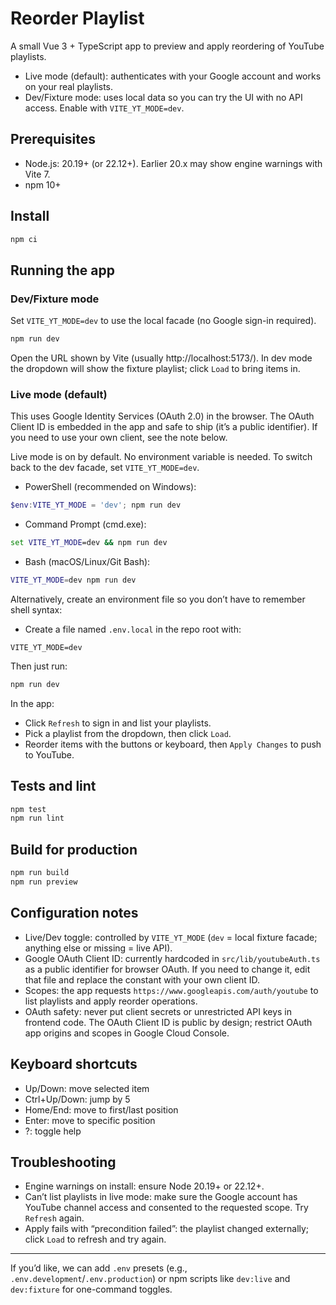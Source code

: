 # Reorder Playlist

A small Vue 3 + TypeScript app to preview and apply reordering of YouTube playlists.

- Live mode (default): authenticates with your Google account and works on your real playlists.
- Dev/Fixture mode: uses local data so you can try the UI with no API access. Enable with `VITE_YT_MODE=dev`.

## Prerequisites

- Node.js: 20.19+ (or 22.12+). Earlier 20.x may show engine warnings with Vite 7.
- npm 10+

## Install

```powershell
npm ci
```

## Running the app

### Dev/Fixture mode

Set `VITE_YT_MODE=dev` to use the local facade (no Google sign-in required).

```powershell
npm run dev
```

Open the URL shown by Vite (usually http://localhost:5173/). In dev mode the dropdown will show the fixture playlist; click `Load` to bring items in.

### Live mode (default)

This uses Google Identity Services (OAuth 2.0) in the browser. The OAuth Client ID is embedded in the app and safe to ship (it’s a public identifier). If you need to use your own client, see the note below.

Live mode is on by default. No environment variable is needed. To switch back to the dev facade, set `VITE_YT_MODE=dev`.

- PowerShell (recommended on Windows):

```powershell
$env:VITE_YT_MODE = 'dev'; npm run dev
```

- Command Prompt (cmd.exe):

```bat
set VITE_YT_MODE=dev && npm run dev
```

- Bash (macOS/Linux/Git Bash):

```bash
VITE_YT_MODE=dev npm run dev
```

Alternatively, create an environment file so you don’t have to remember shell syntax:

- Create a file named `.env.local` in the repo root with:

```
VITE_YT_MODE=dev
```

Then just run:

```powershell
npm run dev
```

In the app:

- Click `Refresh` to sign in and list your playlists.
- Pick a playlist from the dropdown, then click `Load`.
- Reorder items with the buttons or keyboard, then `Apply Changes` to push to YouTube.

## Tests and lint

```powershell
npm test
npm run lint
```

## Build for production

```powershell
npm run build
npm run preview
```

## Configuration notes

- Live/Dev toggle: controlled by `VITE_YT_MODE` (`dev` = local fixture facade; anything else or missing = live API).
- Google OAuth Client ID: currently hardcoded in `src/lib/youtubeAuth.ts` as a public identifier for browser OAuth. If you need to change it, edit that file and replace the constant with your own client ID.
- Scopes: the app requests `https://www.googleapis.com/auth/youtube` to list playlists and apply reorder operations.
- OAuth safety: never put client secrets or unrestricted API keys in frontend code. The OAuth Client ID is public by design; restrict OAuth app origins and scopes in Google Cloud Console.

## Keyboard shortcuts

- Up/Down: move selected item
- Ctrl+Up/Down: jump by 5
- Home/End: move to first/last position
- Enter: move to specific position
- ?: toggle help

## Troubleshooting

- Engine warnings on install: ensure Node 20.19+ or 22.12+.
- Can’t list playlists in live mode: make sure the Google account has YouTube channel access and consented to the requested scope. Try `Refresh` again.
- Apply fails with “precondition failed”: the playlist changed externally; click `Load` to refresh and try again.

---

If you’d like, we can add `.env` presets (e.g., `.env.development`/`.env.production`) or npm scripts like `dev:live` and `dev:fixture` for one-command toggles.
